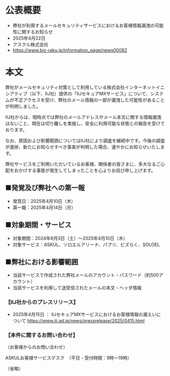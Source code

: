 # 公表概要
- 弊社が利用するメールセキュリティサービスにおけるお客様情報漏洩の可能性に関するお知らせ
- 2025年4月22日
- アスクル株式会社
- https://www.biz-raku.jp/information_page/news00082

# 本文
弊社がメールセキュリティ対策として利用している株式会社インターネットイニシアティブ（以下、IIJ社）提供の「IIJセキュアMXサービス」について、システムが不正アクセスを受け、弊社のメール情報の一部が漏洩した可能性があることが判明しました。

IIJ社からは、現時点では弊社のメールアドレスやメール本文に関する情報漏洩はないこと、現在は切り離しを実施し、安全に利用可能な状態との報告を受けております。

なお、原因および影響範囲についてはIIJ社により調査を継続中です。今後の調査が進捗、新たにお知らせすべき事実が判明した場合、速やかにお知らせいたします。

弊社サービスをご利用いただいているお客様、関係者の皆さまに、多大なるご心配をおかけする事態が発生してしまったことを心よりお詫び申し上げます。

## ■発覚及び弊社への第一報
- 発覚日：2025年4月10日（木）
- 第一報：2025年4月14日（月）

## ■対象期間・サービス
- 対象期間：2024年8月3日（土）～2025年4月10日（木）
- 対象サービス：ASKUL、ソロエルアリーナ、パプリ、ビズらく、SOLOEL

## ■弊社における影響範囲
- 当該サービスで作成された弊社メールのアカウント・パスワード（約500アカウント）
- 当該サービスを利用して送受信されたメールの本文・ヘッダ情報

### 【IIJ社からのプレスリリース】
- 2025年4月15日 ： IIJセキュアMXサービスにおけるお客様情報の漏えいについて
https://www.iij.ad.jp/news/pressrelease/2025/0415.html

### 【本件に関するお問い合わせ】
〈お客様からのお問い合わせ〉

ASKULお客様サービスデスク　（平日・受付時間：9時～19時）

（省略）
